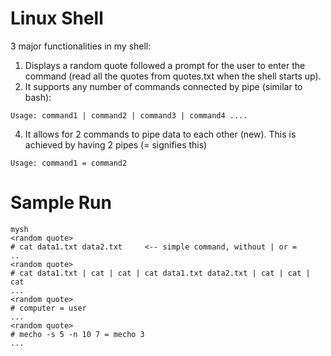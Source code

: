 # Linux Shell
3 major functionalities in my shell:
1. Displays a random quote followed a prompt for the user to enter the command (read all the quotes from quotes.txt when the shell starts up).
2. It supports any number of commands connected by pipe (similar to bash):
```
Usage: command1 | command2 | command3 | command4 ....
```
4. It allows for 2 commands to pipe data to each other (new). This is achieved by having 2 pipes (= signifies this)
```
Usage: command1 = command2 
```
# Sample Run
```
mysh
<random quote>
# cat data1.txt data2.txt     <-- simple command, without | or =
..
<random quote>
# cat data1.txt | cat | cat | cat data1.txt data2.txt | cat | cat | cat
...
<random quote>
# computer = user
...
<random quote>
# mecho -s 5 -n 10 7 = mecho 3
...
```

